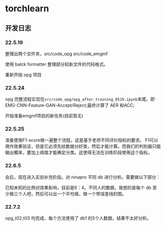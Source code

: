 # torchlearn
## 开发日志
### 22.5.19
整理出两个文件夹，src/code_opg src/code_emgmf

使用 balck formatter 整理部分较新文件的代码格式。

重新开始 opg 项目
### 22.5.24
opg 完整流程实现在`src/code_opg/opg_after_training_0519.ipynb`末尾。即EMG-CNN-Feature-GAN-Accept/Reject;最终计算了 AER 和ACC;

开始准备emgmf项目的新任务(目前暂无)
### 22.5.25
准备使用F1-score做一遍整个流程，这是基于老师不同评价指标的要求。
F1可以用作效果验证，但是它必须先给数据分好类，然后才能计算。而我们的判别器只能输出概率，要加上阈值才能确定分类。这使得无法在训练阶段使用这个指标。

### 22.6.5
会后，现在进入实验补充阶段。对 ninapro 不同 db 进行分析。需要做以下部分：

已知未知的比例对效果影响，目前是6：4。不同人的数据，我想的是每个 db 至少做三个人吧，然后可以出一个平均值，做一个带误差线的图。

### 22.7.2

opg_t02,t03 均完成，每个方法使用了 db1 的5个人数据，结果不太好分析。